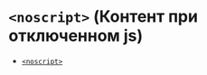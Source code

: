 # `<noscript>` (Контент при отключенном js)

- [`<noscript>`](<../TAGS HEAD/noscript (КОНТЕНТ ПРИ ОТКЛЮЧЕННОМ JS).md>)
